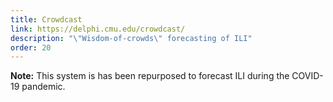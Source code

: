 ```yaml
---
title: Crowdcast
link: https://delphi.cmu.edu/crowdcast/
description: "\"Wisdom-of-crowds\" forecasting of ILI"
order: 20
---
```


**Note:** This system is has been repurposed to forecast ILI during the COVID-19 pandemic.